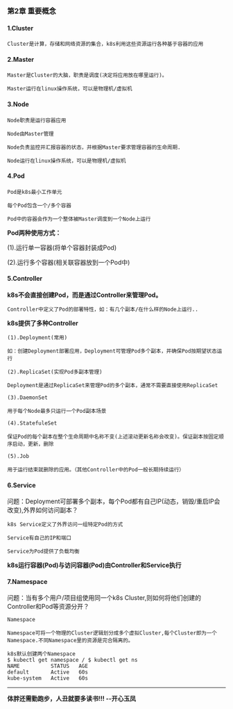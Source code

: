 ### 第2章 重要概念

#### 1.Cluster

    Cluster是计算，存储和网络资源的集合，k8s利用这些资源运行各种基于容器的应用

#### 2.Master

    Master是Cluster的大脑，职责是调度(决定将应用放在哪里运行)。
    
    Master运行在linux操作系统，可以是物理机/虚拟机

#### 3.Node

    Node职责是运行容器应用
    
    Node由Master管理
    
    Node负责监控并汇报容器的状态，并根据Master要求管理容器的生命周期.
    
    Node运行在linux操作系统，可以是物理机/虚拟机

#### 4.Pod

    Pod是k8s最小工作单元
    
    每个Pod包含一个/多个容器
    
    Pod中的容器会作为一个整体被Master调度到一个Node上运行
    
**Pod两种使用方式：**

(1).运行单一容器(将单个容器封装成Pod)

(2).运行多个容器(相关联容器放到一个Pod中)

#### 5.Controller

**k8s不会直接创建Pod，而是通过Controller来管理Pod。**

    Controller中定义了Pod的部署特性，如：有几个副本/在什么样的Node上运行..
    
**k8s提供了多种Controller**

    (1).Deployment(常用)
    
    如：创建Deployment部署应用，Deployment可管理Pod多个副本，并确保Pod按期望状态运行
    
    (2).ReplicaSet(实现Pod多副本管理)
    
    Deployment是通过ReplicaSet来管理Pod的多个副本，通常不需要直接使用ReplicaSet
    
    (3).DaemonSet
    
    用于每个Node最多只运行一个Pod副本场景
    
    (4).StatefuleSet
    
    保证Pod的每个副本在整个生命周期中名称不变(上述滚动更新名称会改变)。保证副本按固定顺序启动，更新，删除
    
    (5).Job
    
    用于运行结束就删除的应用。（其他Controller中的Pod一般长期持续运行）
    
#### 6.Service

问题：Deployment可部署多个副本，每个Pod都有自己IP(动态，销毁/重启IP会改变),外界如何访问副本？

    k8s Service定义了外界访问一组特定Pod的方式
    
    Service有自己的IP和端口
    
    Service为Pod提供了负载均衡
    
**k8s运行容器(Pod)与访问容器(Pod)由Controller和Service执行**

#### 7.Namespace

问题：当有多个用户/项目组使用同一个k8s Cluster,则如何将他们创建的Controller和Pod等资源分开？

    Namespace
    
    Namespace可将一个物理的Cluster逻辑划分成多个虚拟Cluster,每个Cluster即为一个Namespace.不同Namespace里的资源是完合隔离的。
    
    k8s默认创建两个Namespace
    $ kubectl get namespace / $ kubectl get ns
    NAME          STATUS   AGE
    default       Active   60s
    kube-system   Active   60s
    
--------------------------------------------

**体胖还需勤跑步，人丑就要多读书!!! --开心玉凤**